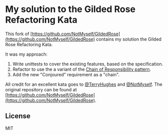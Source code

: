 # My solution to the Gilded Rose Refactoring Kata
This fork of [https://github.com/NotMyself/GildedRose](https://github.com/NotMyself/GildedRose) contains
my solution the Gilded Rose Refactoring Kata.

It was my approach:

1. Write unittests to cover the existing features, based on the specification.
2. Refactor to use the a variant of the [Chain of Responsibility pattern](https://en.wikipedia.org/wiki/Chain-of-responsibility_pattern).
3. Add the new "Conjoured" requirement as a "chain".

All credit for an excellent kata goes to [@TerryHughes](https://twitter.com/TerryHughes) and [@NotMyself](https://twitter.com/NotMyself).
The original repository can be found at [https://github.com/NotMyself/GildedRose](https://github.com/NotMyself/GildedRose).

## License
MIT